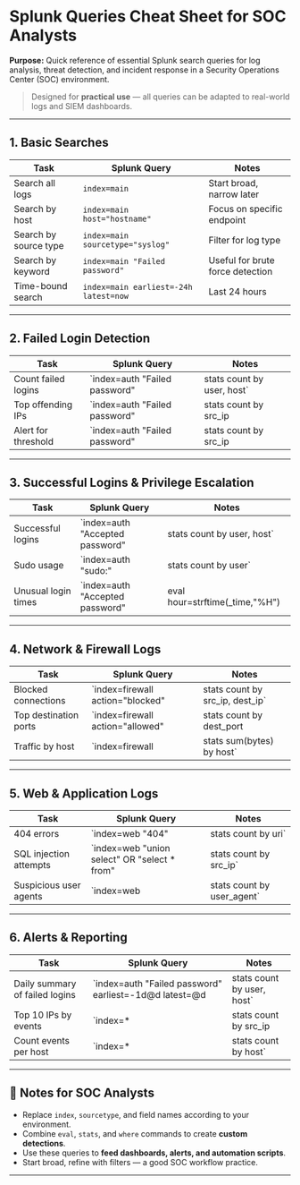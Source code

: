 # Splunk Queries Cheat Sheet for SOC Analysts

**Purpose:** Quick reference of essential Splunk search queries for log analysis, threat detection, and incident response in a Security Operations Center (SOC) environment.  

> Designed for **practical use** — all queries can be adapted to real-world logs and SIEM dashboards.

---

## 1. Basic Searches

| Task | Splunk Query | Notes |
|------|-------------|------|
| Search all logs | `index=main` | Start broad, narrow later |
| Search by host | `index=main host="hostname"` | Focus on specific endpoint |
| Search by source type | `index=main sourcetype="syslog"` | Filter for log type |
| Search by keyword | `index=main "Failed password"` | Useful for brute force detection |
| Time-bound search | `index=main earliest=-24h latest=now` | Last 24 hours |

---

## 2. Failed Login Detection

| Task | Splunk Query | Notes |
|------|-------------|------|
| Count failed logins | `index=auth "Failed password" | stats count by user, host` | Detect repeated failures |
| Top offending IPs | `index=auth "Failed password" | stats count by src_ip | sort -count` | Rank attackers |
| Alert for threshold | `index=auth "Failed password" | stats count by src_ip | where count>5` | Customize threshold for alerting |

---

## 3. Successful Logins & Privilege Escalation

| Task | Splunk Query | Notes |
|------|-------------|------|
| Successful logins | `index=auth "Accepted password" | stats count by user, host` | Verify authorized access |
| Sudo usage | `index=auth "sudo:" | stats count by user` | Monitor privilege escalation |
| Unusual login times | `index=auth "Accepted password" | eval hour=strftime(_time,"%H") | stats count by hour` | Detect anomalies |

---

## 4. Network & Firewall Logs

| Task | Splunk Query | Notes |
|------|-------------|------|
| Blocked connections | `index=firewall action="blocked" | stats count by src_ip, dest_ip` | Detect attempted intrusions |
| Top destination ports | `index=firewall action="allowed" | stats count by dest_port | sort -count` | Monitor traffic patterns |
| Traffic by host | `index=firewall | stats sum(bytes) by host` | Identify heavy traffic |

---

## 5. Web & Application Logs

| Task | Splunk Query | Notes |
|------|-------------|------|
| 404 errors | `index=web "404" | stats count by uri` | Detect broken pages or probing |
| SQL injection attempts | `index=web "union select" OR "select * from" | stats count by src_ip` | Basic web attack detection |
| Suspicious user agents | `index=web | stats count by user_agent` | Detect abnormal traffic |

---

## 6. Alerts & Reporting

| Task | Splunk Query | Notes |
|------|-------------|------|
| Daily summary of failed logins | `index=auth "Failed password" earliest=-1d@d latest=@d | stats count by user, host` | Ready for automated reports |
| Top 10 IPs by events | `index=* | stats count by src_ip | sort -count | head 10` | Quick overview of high-activity sources |
| Count events per host | `index=* | stats count by host` | Identify active endpoints |

---

## 🔹 Notes for SOC Analysts
- Replace `index`, `sourcetype`, and field names according to your environment.  
- Combine `eval`, `stats`, and `where` commands to create **custom detections**.  
- Use these queries to **feed dashboards, alerts, and automation scripts**.  
- Start broad, refine with filters — a good SOC workflow practice.  

---
